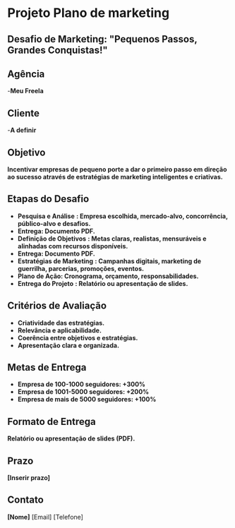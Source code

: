 # **Projeto Plano de marketing**

## Desafio de Marketing: "Pequenos Passos, Grandes Conquistas!"

## Agência

-**Meu Freela**

## Cliente

-**A definir**

## Objetivo

**Incentivar empresas de pequeno porte a dar o primeiro passo em direção ao sucesso através de estratégias de marketing inteligentes e criativas.**

## Etapas do Desafio

* **Pesquisa e Análise** **: Empresa escolhida, mercado-alvo, concorrência, público-alvo e desafios.**
* **Entrega: Documento PDF.**
* **Definição de Objetivos** **: Metas claras, realistas, mensuráveis e alinhadas com recursos disponíveis.**
* **Entrega: Documento PDF.**
* **Estratégias de Marketing** **: Campanhas digitais, marketing de guerrilha, parcerias, promoções, eventos.**
* **Plano de Ação: Cronograma, orçamento, responsabilidades.**
* **Entrega do Projeto** **: Relatório ou apresentação de slides.**

## Critérios de Avaliação

* **Criatividade das estratégias.**
* **Relevância e aplicabilidade.**
* **Coerência entre objetivos e estratégias.**
* **Apresentação clara e organizada.**

## Metas de Entrega

* **Empresa de 100-1000 seguidores: +300%**
* **Empresa de 1001-5000 seguidores: +200%**
* **Empresa de mais de 5000 seguidores: +100%**

## Formato de Entrega

**Relatório ou apresentação de slides (PDF).**

## Prazo

**[Inserir prazo]**

## Contato

**[Nome]**
[Email]
[Telefone]
